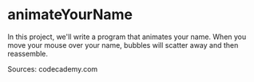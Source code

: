 # animateYourName

In this project, we'll write a program that animates your name. When you move your mouse over your name, bubbles will scatter away and then reassemble.

Sources: codecademy.com
